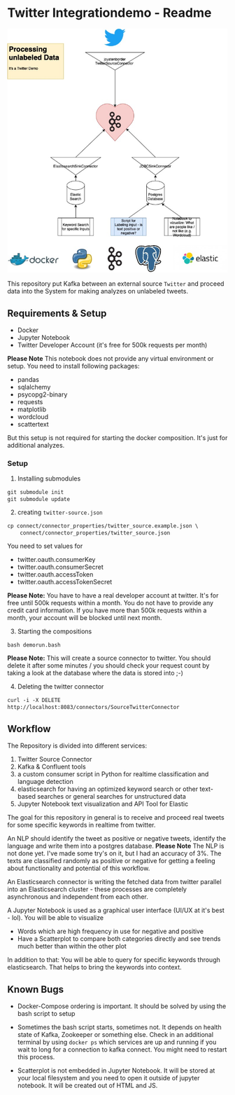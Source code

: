 # Twitter Integrationdemo - Readme

![project architecture](Archtiecture-DataProcessing.jpg "Project Architecture")

This repository put Kafka between an external source `Twitter` and
proceed data into the System for making analyzes on unlabeled tweets.

## Requirements & Setup
- Docker
- Jupyter Notebook
- Twitter Developer Account (it's free for 500k requests per month)

**Please Note** This notebook does not provide any virtual environment
or setup. You need to install following packages:
- pandas
- sqlalchemy
- psycopg2-binary
- requests
- matplotlib
- wordcloud
- scattertext

But this setup is not required for starting the docker composition.
It's just for additional analyzes.

### Setup
1. Installing submodules
```
git submodule init
git submodule update
```

2. creating `twitter-source.json`
```
cp connect/connector_properties/twitter_source.example.json \
    connect/connector_properties/twitter_source.json
```
You need to set values for
- twitter.oauth.consumerKey
- twitter.oauth.consumerSecret
- twitter.oauth.accessToken
- twitter.oauth.accessTokenSecret

**Please Note:** You have to have a real developer account at twitter.
It's for free until 500k requests within a month. You do not have to
provide any credit card information. If you have more than 500k
requests within a month, your account will be blocked until next
month.

3. Starting the compositions
```
bash demorun.bash
```

**Please Note:** This will create a source connector to twitter. You
should delete it after some minutes / you should check your request
count by taking a look at the database where the data is stored into ;-)

4. Deleting the twitter connector
```
curl -i -X DELETE http://localhost:8083/connectors/SourceTwitterConnector
```


## Workflow
The Repository is divided into different services:
1. Twitter Source Connector
2. Kafka & Confluent tools
3. a custom consumer script in Python for realtime classification and
    language detection
4. elasticsearch for having an optimized keyword search or other
    text-based searches or general searches for unstructured data
5. Jupyter Notebook text visualization and API Tool for Elastic

The goal for this repository in general is to receive and proceed
real tweets for some specific keywords in realtime from twitter.

An NLP should identify the tweet as positive or negative tweets,
identify the language and write them into a postgres database.
__Please Note__ The NLP is not done yet. I've made some try's on it,
but I had an accuracy of 3%. The texts are classified randomly as
positive or negative for getting a feeling about functionality and
potential of this workflow.

An Elasticsearch connector is writing the fetched data from twitter
parallel into an Elasticsearch cluster - these processes are
completely asynchronous and independent from each other.

A Jupyter Notebook is used as a graphical user interface (UI/UX at
it's best - lol). You will be able to visualize
- Words which are high frequency in use for negative and positive
- Have a Scatterplot to compare both categories directly and see
    trends much better than within the other plot

In addition to that: You will be able to query for specific keywords
through elasticsearch. That helps to bring the keywords into context.

## Known Bugs
- Docker-Compose ordering is important. It should be solved by using
    the bash script to setup

- Sometimes the bash script starts, sometimes not. It depends on
    health state of Kafka, Zookeeper or something else. Check in an
    additional terminal by using `docker ps` which services are up
    and running if you wait to long for a connection to kafka
    connect. You might need to restart this process.

- Scatterplot is not embedded in Jupyter Notebook. It will be stored
    at your local filesystem and you need to open it outside of
    jupyter notebook. It will be created out of HTML and JS.
